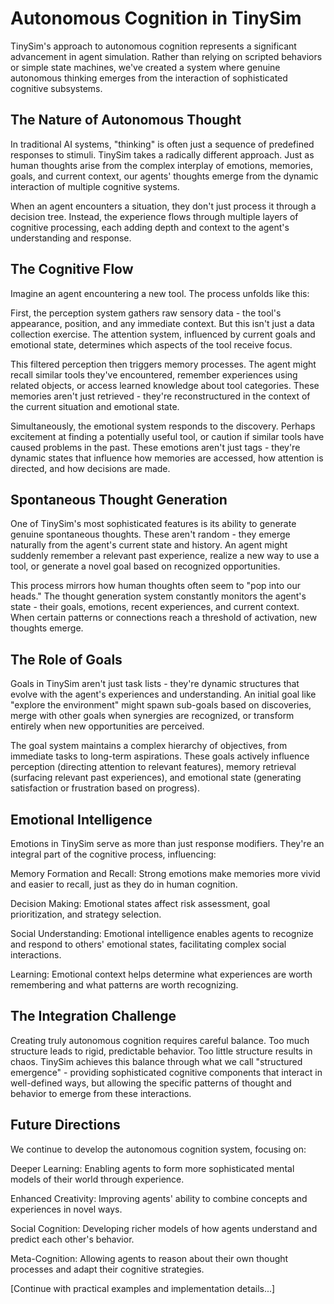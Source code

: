 # Autonomous Cognition in TinySim

TinySim's approach to autonomous cognition represents a significant advancement in agent simulation. Rather than relying on scripted behaviors or simple state machines, we've created a system where genuine autonomous thinking emerges from the interaction of sophisticated cognitive subsystems.

## The Nature of Autonomous Thought

In traditional AI systems, "thinking" is often just a sequence of predefined responses to stimuli. TinySim takes a radically different approach. Just as human thoughts arise from the complex interplay of emotions, memories, goals, and current context, our agents' thoughts emerge from the dynamic interaction of multiple cognitive systems.

When an agent encounters a situation, they don't just process it through a decision tree. Instead, the experience flows through multiple layers of cognitive processing, each adding depth and context to the agent's understanding and response.

## The Cognitive Flow

Imagine an agent encountering a new tool. The process unfolds like this:

First, the perception system gathers raw sensory data - the tool's appearance, position, and any immediate context. But this isn't just a data collection exercise. The attention system, influenced by current goals and emotional state, determines which aspects of the tool receive focus.

This filtered perception then triggers memory processes. The agent might recall similar tools they've encountered, remember experiences using related objects, or access learned knowledge about tool categories. These memories aren't just retrieved - they're reconstructured in the context of the current situation and emotional state.

Simultaneously, the emotional system responds to the discovery. Perhaps excitement at finding a potentially useful tool, or caution if similar tools have caused problems in the past. These emotions aren't just tags - they're dynamic states that influence how memories are accessed, how attention is directed, and how decisions are made.

## Spontaneous Thought Generation

One of TinySim's most sophisticated features is its ability to generate genuine spontaneous thoughts. These aren't random - they emerge naturally from the agent's current state and history. An agent might suddenly remember a relevant past experience, realize a new way to use a tool, or generate a novel goal based on recognized opportunities.

This process mirrors how human thoughts often seem to "pop into our heads." The thought generation system constantly monitors the agent's state - their goals, emotions, recent experiences, and current context. When certain patterns or connections reach a threshold of activation, new thoughts emerge.

## The Role of Goals

Goals in TinySim aren't just task lists - they're dynamic structures that evolve with the agent's experiences and understanding. An initial goal like "explore the environment" might spawn sub-goals based on discoveries, merge with other goals when synergies are recognized, or transform entirely when new opportunities are perceived.

The goal system maintains a complex hierarchy of objectives, from immediate tasks to long-term aspirations. These goals actively influence perception (directing attention to relevant features), memory retrieval (surfacing relevant past experiences), and emotional state (generating satisfaction or frustration based on progress).

## Emotional Intelligence

Emotions in TinySim serve as more than just response modifiers. They're an integral part of the cognitive process, influencing:

Memory Formation and Recall: Strong emotions make memories more vivid and easier to recall, just as they do in human cognition.

Decision Making: Emotional states affect risk assessment, goal prioritization, and strategy selection.

Social Understanding: Emotional intelligence enables agents to recognize and respond to others' emotional states, facilitating complex social interactions.

Learning: Emotional context helps determine what experiences are worth remembering and what patterns are worth recognizing.

## The Integration Challenge

Creating truly autonomous cognition requires careful balance. Too much structure leads to rigid, predictable behavior. Too little structure results in chaos. TinySim achieves this balance through what we call "structured emergence" - providing sophisticated cognitive components that interact in well-defined ways, but allowing the specific patterns of thought and behavior to emerge from these interactions.

## Future Directions

We continue to develop the autonomous cognition system, focusing on:

Deeper Learning: Enabling agents to form more sophisticated mental models of their world through experience.

Enhanced Creativity: Improving agents' ability to combine concepts and experiences in novel ways.

Social Cognition: Developing richer models of how agents understand and predict each other's behavior.

Meta-Cognition: Allowing agents to reason about their own thought processes and adapt their cognitive strategies.

[Continue with practical examples and implementation details...]
